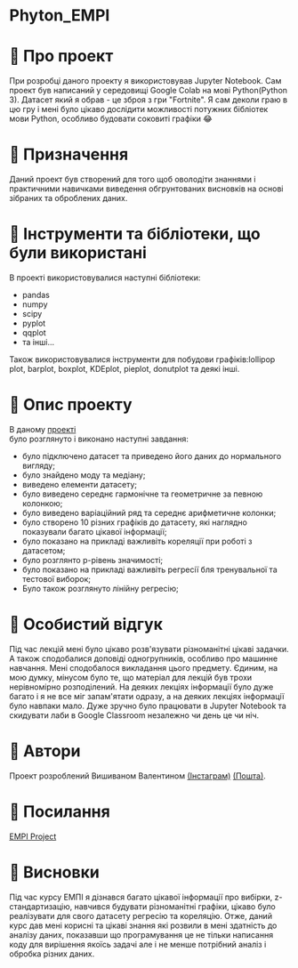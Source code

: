 # Phyton_EMPI

# :beginner: Про проект
При розробці даного проекту я використовував Jupyter Notebook. Сам проект був написаний у середовищі Google Colab на мові Python(Python 3). Датасет який я обрав - це зброя з гри "Fortnite". Я сам деколи граю в цю гру і мені було цікаво дослідити можливості потужних бібліотек мови Python, особливо будовати соковиті графіки :joy:

# :beginner: Призначення  
Даний проект був створений для того щоб оволодіти знаннями і практичними навичками виведення обгрунтованих висновків на основі зібраних та оброблених даних.

# :beginner: Інструменти та бібліотеки, що були використані
В проекті використовувалися наступні бібліотеки:
* pandas
* numpy
* scipy
* pyplot
* qqplot
* та інші...

Також використовувалися інструменти для побудови графіків:lollipop plot, barplot, boxplot, KDEplot, pieplot, donutplot та деякі інші.

# :beginner: Опис проекту
В даному <a href="https://colab.research.google.com/drive/1lqf-OoR2M2zgV74Dv4BIuHbF5zdh9Nna">проекті</a><br> було розглянуто і виконано наступні завдання:
* було підключено датасет та приведено його даних до нормального вигляду;
* було знайдено моду та медіану;
* виведено елементи датасету;
* було виведено середнє гармонічне та геометричне за певною колонкою;
* було виведено варіаційний ряд та середнє арифметичне колонки;
* було створено 10 різних графіків до датасету, які наглядно показували багато цікавої інформації;
* було показано на прикладі важливіть кореляції при роботі з датасетом;
* було розглянто p-рівень значимості;
* було показано на прикладі важливіть регресії бля тренувальної та тестової виборок;
* Було також розглянуто лінійну регресію;

# :beginner: Особистий відгук
Під час лекцій мені було цікаво розв'язувати різноманітні цікаві задачки. А також сподобалися доповіді одногрупників, особливо про машинне навчання. Мені сподобалося викладання цього предмету. Єдиним, на мою думку, мінусом було те, що матеріал для лекцій був трохи нерівномірно розподілений. На деяких лекціях інформації було дуже багато і я не все міг запам'ятати одразу, а на деяких лекціях інформації було навпаки мало. 
Дуже зручно було працювати в Jupyter Notebook та скидувати лаби в Google Classroom незалежно чи день це чи ніч.

# :beginner: Автори

Проект розроблений Вишиваном Валентином [(Інстаграм)](vyshyvan_v) [(Пошта)](https://den.ohorodnik@gmail.com).

# :paperclip: Посилання
<a href="https://drive.google.com/open?id=1EVdBYxlNSbm0zKB6qL-cdYyhshZjlIyG">EMPI Project</a><br>

# :beginner: Висновки
Під час курсу ЕМПІ я дізнався багато цікавої інформації про вибірки, z-стандартизацію, навчився будувати різноманітні графіки, цікаво було реалізувати для свого датасету регресію та кореляцію.
Отже, даний курс дав мені корисні та цікаві знання які розвили в мені здатність до аналізу даних, показавши що програмування це не
тільки написання коду для вирішення якоїсь задачі але і не менше потрібний аналіз і обробка різних даних.



